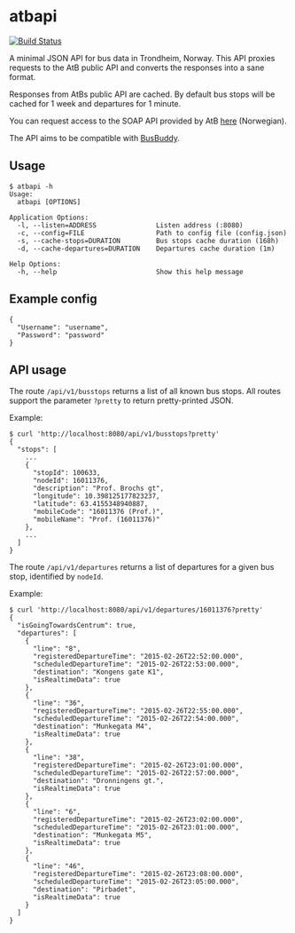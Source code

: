 # atbapi

[![Build Status](https://travis-ci.org/martinp/atbapi.png)](https://travis-ci.org/martinp/atbapi)

A minimal JSON API for bus data in Trondheim, Norway. This API proxies requests
to the AtB public API and converts the responses into a sane format.

Responses from AtBs public API are cached. By default bus stops will be cached
for 1 week and departures for 1 minute.

You can request access to the SOAP API provided by AtB
[here](https://www.atb.no/aapne-data/category419.html) (Norwegian).

The API aims to be compatible with [BusBuddy](https://github.com/norrs/busbuddy).

## Usage

```
$ atbapi -h
Usage:
  atbapi [OPTIONS]

Application Options:
  -l, --listen=ADDRESS               Listen address (:8080)
  -c, --config=FILE                  Path to config file (config.json)
  -s, --cache-stops=DURATION         Bus stops cache duration (168h)
  -d, --cache-departures=DURATION    Departures cache duration (1m)

Help Options:
  -h, --help                         Show this help message
```

## Example config

```
{
  "Username": "username",
  "Password": "password"
}
```

## API usage

The route `/api/v1/busstops` returns a list of all known bus stops. All routes
support the parameter `?pretty` to return pretty-printed JSON.

Example:

```
$ curl 'http://localhost:8080/api/v1/busstops?pretty'
{
  "stops": [
    ...
    {
      "stopId": 100633,
      "nodeId": 16011376,
      "description": "Prof. Brochs gt",
      "longitude": 10.398125177823237,
      "latitude": 63.4155348940887,
      "mobileCode": "16011376 (Prof.)",
      "mobileName": "Prof. (16011376)"
    },
    ...
  ]
}
```

The route `/api/v1/departures` returns a list of departures for a given bus
stop, identified by `nodeId`.

Example:

```
$ curl 'http://localhost:8080/api/v1/departures/16011376?pretty'
{
  "isGoingTowardsCentrum": true,
  "departures": [
    {
      "line": "8",
      "registeredDepartureTime": "2015-02-26T22:52:00.000",
      "scheduledDepartureTime": "2015-02-26T22:53:00.000",
      "destination": "Kongens gate K1",
      "isRealtimeData": true
    },
    {
      "line": "36",
      "registeredDepartureTime": "2015-02-26T22:55:00.000",
      "scheduledDepartureTime": "2015-02-26T22:54:00.000",
      "destination": "Munkegata M4",
      "isRealtimeData": true
    },
    {
      "line": "38",
      "registeredDepartureTime": "2015-02-26T23:01:00.000",
      "scheduledDepartureTime": "2015-02-26T22:57:00.000",
      "destination": "Dronningens gt.",
      "isRealtimeData": true
    },
    {
      "line": "6",
      "registeredDepartureTime": "2015-02-26T23:02:00.000",
      "scheduledDepartureTime": "2015-02-26T23:01:00.000",
      "destination": "Munkegata M5",
      "isRealtimeData": true
    },
    {
      "line": "46",
      "registeredDepartureTime": "2015-02-26T23:08:00.000",
      "scheduledDepartureTime": "2015-02-26T23:05:00.000",
      "destination": "Pirbadet",
      "isRealtimeData": true
    }
  ]
}
```
